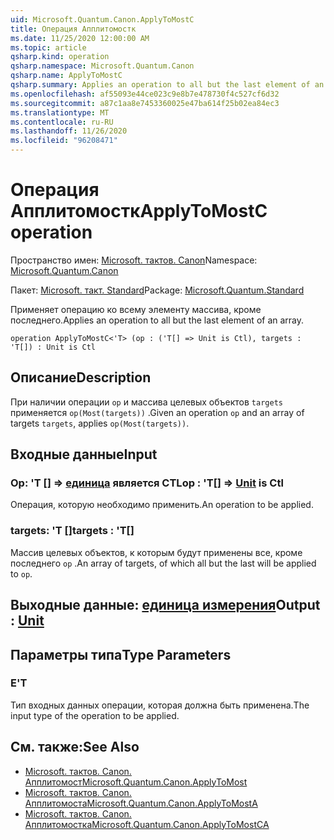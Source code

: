 ```yaml
---
uid: Microsoft.Quantum.Canon.ApplyToMostC
title: Операция Апплитомостк
ms.date: 11/25/2020 12:00:00 AM
ms.topic: article
qsharp.kind: operation
qsharp.namespace: Microsoft.Quantum.Canon
qsharp.name: ApplyToMostC
qsharp.summary: Applies an operation to all but the last element of an array.
ms.openlocfilehash: af55093e44ce023c9e8b7e478730f4c527cf6d32
ms.sourcegitcommit: a87c1aa8e7453360025e47ba614f25b02ea84ec3
ms.translationtype: MT
ms.contentlocale: ru-RU
ms.lasthandoff: 11/26/2020
ms.locfileid: "96208471"
---
```

# <a name="applytomostc-operation"></a><span data-ttu-id="7b046-102">Операция Апплитомостк</span><span class="sxs-lookup"><span data-stu-id="7b046-102">ApplyToMostC operation</span></span>

<span data-ttu-id="7b046-103">Пространство имен: [Microsoft. тактов. Canon](xref:Microsoft.Quantum.Canon)</span><span class="sxs-lookup"><span data-stu-id="7b046-103">Namespace: [Microsoft.Quantum.Canon](xref:Microsoft.Quantum.Canon)</span></span>

<span data-ttu-id="7b046-104">Пакет: [Microsoft. такт. Standard](https://nuget.org/packages/Microsoft.Quantum.Standard)</span><span class="sxs-lookup"><span data-stu-id="7b046-104">Package: [Microsoft.Quantum.Standard](https://nuget.org/packages/Microsoft.Quantum.Standard)</span></span>


<span data-ttu-id="7b046-105">Применяет операцию ко всему элементу массива, кроме последнего.</span><span class="sxs-lookup"><span data-stu-id="7b046-105">Applies an operation to all but the last element of an array.</span></span>

```qsharp
operation ApplyToMostC<'T> (op : ('T[] => Unit is Ctl), targets : 'T[]) : Unit is Ctl
```


## <a name="description"></a><span data-ttu-id="7b046-106">Описание</span><span class="sxs-lookup"><span data-stu-id="7b046-106">Description</span></span>

<span data-ttu-id="7b046-107">При наличии операции `op` и массива целевых объектов `targets` применяется `op(Most(targets))` .</span><span class="sxs-lookup"><span data-stu-id="7b046-107">Given an operation `op` and an array of targets `targets`, applies `op(Most(targets))`.</span></span>

## <a name="input"></a><span data-ttu-id="7b046-108">Входные данные</span><span class="sxs-lookup"><span data-stu-id="7b046-108">Input</span></span>

### <a name="op--t--unit--is-ctl"></a><span data-ttu-id="7b046-109">Op: 'T [] => [единица](xref:microsoft.quantum.lang-ref.unit)  является CTL</span><span class="sxs-lookup"><span data-stu-id="7b046-109">op : 'T[] => [Unit](xref:microsoft.quantum.lang-ref.unit)  is Ctl</span></span>

<span data-ttu-id="7b046-110">Операция, которую необходимо применить.</span><span class="sxs-lookup"><span data-stu-id="7b046-110">An operation to be applied.</span></span>


### <a name="targets--t"></a><span data-ttu-id="7b046-111">targets: 'T []</span><span class="sxs-lookup"><span data-stu-id="7b046-111">targets : 'T[]</span></span>

<span data-ttu-id="7b046-112">Массив целевых объектов, к которым будут применены все, кроме последнего `op` .</span><span class="sxs-lookup"><span data-stu-id="7b046-112">An array of targets, of which all but the last will be applied to `op`.</span></span>



## <a name="output--unit"></a><span data-ttu-id="7b046-113">Выходные данные: [единица измерения](xref:microsoft.quantum.lang-ref.unit)</span><span class="sxs-lookup"><span data-stu-id="7b046-113">Output : [Unit](xref:microsoft.quantum.lang-ref.unit)</span></span>



## <a name="type-parameters"></a><span data-ttu-id="7b046-114">Параметры типа</span><span class="sxs-lookup"><span data-stu-id="7b046-114">Type Parameters</span></span>

### <a name="t"></a><span data-ttu-id="7b046-115">Е</span><span class="sxs-lookup"><span data-stu-id="7b046-115">'T</span></span>

<span data-ttu-id="7b046-116">Тип входных данных операции, которая должна быть применена.</span><span class="sxs-lookup"><span data-stu-id="7b046-116">The input type of the operation to be applied.</span></span>

## <a name="see-also"></a><span data-ttu-id="7b046-117">См. также:</span><span class="sxs-lookup"><span data-stu-id="7b046-117">See Also</span></span>

- [<span data-ttu-id="7b046-118">Microsoft. тактов. Canon. Апплитомост</span><span class="sxs-lookup"><span data-stu-id="7b046-118">Microsoft.Quantum.Canon.ApplyToMost</span></span>](xref:Microsoft.Quantum.Canon.ApplyToMost)
- [<span data-ttu-id="7b046-119">Microsoft. тактов. Canon. Апплитомоста</span><span class="sxs-lookup"><span data-stu-id="7b046-119">Microsoft.Quantum.Canon.ApplyToMostA</span></span>](xref:Microsoft.Quantum.Canon.ApplyToMostA)
- [<span data-ttu-id="7b046-120">Microsoft. тактов. Canon. Апплитомостка</span><span class="sxs-lookup"><span data-stu-id="7b046-120">Microsoft.Quantum.Canon.ApplyToMostCA</span></span>](xref:Microsoft.Quantum.Canon.ApplyToMostCA)